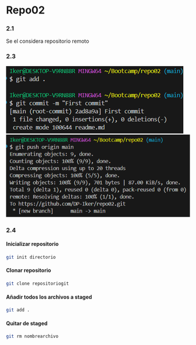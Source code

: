 # Repo02

### 2.1  
Se el considera repositorio remoto  

### 2.3
![](img/1.PNG)  
![](img/2.PNG)

### 2.4
#### Inicializar repositorio
```bash
git init directorio
``` 
#### Clonar repositorio
```bash
git clone repositoriogit
```

#### Añadir todos los archivos a staged
```bash
git add .
```

#### Quitar de staged
```bash
git rm nombrearchivo
```

